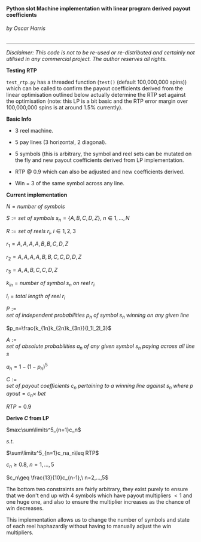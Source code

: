 #### Python slot Machine implementation with linear program derived payout coefficients

###### by Oscar Harris

---

*Disclaimer: This code is not to be re-used or re-distributed and certainly not utilised in any commercial project. The author reserves all rights.*



**Testing RTP**

`test_rtp.py` has a threaded function (`test()` (default 100,000,000 spins)) which can be called to confirm the payout coefficients derived from the linear optimisation outlined below actually determine the RTP set against the optimisation (note: this LP is a bit basic and the RTP error margin over 100,000,000 spins is at around 1.5% currently).



**Basic Info**

- 3 reel machine.

- 5 pay lines (3 horizontal, 2 diagonal).

- 5 symbols (this is arbitrary, the symbol and reel sets can be mutated on the fly and new payout coefficients derived from LP implementation.

- RTP @ 0.9 which can also be adjusted and new coefficients derived.

- Win = 3 of the same symbol across any line.



**Current implementation**

$N=number\ of\ symbols$

$S:=set\ of\ symbols\ s_n=\{A,B,C,D,Z\},\ n\in {1,...,N}$



$R:=set\ of\ reels\ r_i,\ i\in {1,2,3}$

$r_1={A,A,A,A,B,B,C,D,Z}$

$r_2={A,A,A,A,B,B,C,C,D,D,Z}$

$r_3={A,A,B,C,C,D,Z}$

$k_{in}=number\ of\ symbol\ s_n\ on\ reel\ r_i$

$l_i=total\ length\ of\ reel\ r_i$



$P:=set\ of\ independent\ probabilities\ p_n\ of\ symbol\ s_n\ winning\ on\ any\ given\ line$

$p_n=\frac{k_{1n}k_{2n}k_{3n}}{l_1l_2l_3}$



$A:=set\ of\ absolute\ probabilities\ a_n\ of\ any\ given\ symbol\ s_n\ paying\ across\ all\ lines$

$a_n=1-(1-p_n)^5$



$C:=set\ of\ payout\ coefficients\ c_n\ pertaining\ to\ a\ winning\ line\ against\ s_n\ where\ payout=c_n\times\ bet$

$RTP=0.9$



**Derive $C$ from LP**

$max:\sum\limits^5_{n=1}c_n$

$s.t.$

$\sum\limits^5_{n=1}c_na_n\leq RTP$

$c_n\geq 0.8,\ n=1,...,5$

$c_n\geq \frac{13}{10}c_{n-1},\ n=2,...,5$



The bottom two constraints are fairly arbitrary, they exist purely to ensure that we don't end up with 4 symbols which have payout multipliers $<1$ and one huge one, and also to ensure the multiplier increases as the chance of win decreases.

This implementation allows us to change the number of symbols and state of each reel haphazardly without having to manually adjust the win multipliers.


